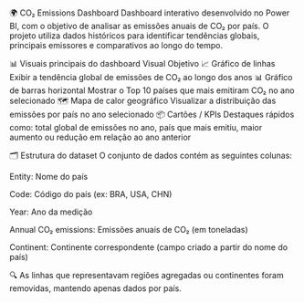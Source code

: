 🌍 CO₂ Emissions Dashboard
Dashboard interativo desenvolvido no Power BI, com o objetivo de analisar as emissões anuais de CO₂ por país.
O projeto utiliza dados históricos para identificar tendências globais, principais emissores e comparativos ao longo do tempo.

📊 Visuais principais do dashboard
Visual	Objetivo
📈 Gráfico de linhas	Exibir a tendência global de emissões de CO₂ ao longo dos anos
📊 Gráfico de barras horizontal	Mostrar o Top 10 países que mais emitiram CO₂ no ano selecionado
🗺️ Mapa de calor geográfico	Visualizar a distribuição das emissões por país no ano selecionado
📦 Cartões / KPIs	Destaques rápidos como: total global de emissões no ano, país que mais emitiu, maior aumento ou redução em relação ao ano anterior

🗂 Estrutura do dataset
O conjunto de dados contém as seguintes colunas:

Entity: Nome do país

Code: Código do país (ex: BRA, USA, CHN)

Year: Ano da medição

Annual CO₂ emissions: Emissões anuais de CO₂ (em toneladas)

Continent: Continente correspondente (campo criado a partir do nome do país)

🔍 As linhas que representavam regiões agregadas ou continentes foram removidas, mantendo apenas dados por país.
